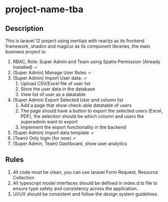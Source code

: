 # project-name-tba

## Description

This is laravel 12 project using inertiajs with reactjs as its frontend framework, shadcn and magicui as its component libraries, the main business project is:

1. RBAC, Role: Super Admin and Team using Spatie Permission (Already Installed) ✓
2. (Super Admin) Manage User Roles ✓
3. (Super Admin) Import User data: ✓
    1. Upload CSV/Excel file of user list
    2. Store the user data in the database
    3. View list of user as a datatable
4. (Super Admin) Export Selected User and column list
    1. Add a page that show check-able datatable of users
    2. The page should have a button to export the selected users (Excel, PDF), the selection should be which column and users the superadmin want to export
    3. Implement the export functionality in the backend
5. (Super Admin) Import data template ✓
6. (Team) Only login (for now) ✓
7. (Super Admin, Team) Dashboard, show user analytics

## Rules

1. All code must be clean, you can use laravel Form Request, Resource Collection
2. All typescript model interfaces should be defined in index.d.ts file to ensure type safety and consistency across the application.
3. UI/UX should be consistent and follow the design system guidelines.
